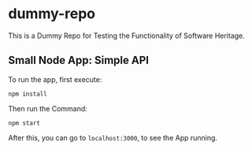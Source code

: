 # dummy-repo

This is a Dummy Repo for Testing the Functionality of Software Heritage. 

## Small Node App: Simple API

To run the app, first execute:
```
npm install
```

Then run the Command:
```
npm start
```

After this, you can go to `localhost:3000`, to see the App running.
